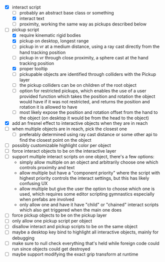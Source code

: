 
- [x] interact script
  - [ ] probably an abstract base class or something
  - [x] interact text
  - [ ] proximity, working the same way as pickups described below
- [ ] pickup script
  - [x] require kinematic rigid bodies
  - [x] pickup on desktop, longest range
  - [ ] pickup in vr at a medium distance, using a ray cast directly from the hand tracking position
  - [ ] pickup in vr through close proximity, a sphere cast at the hand tracking position
  - [x] proper tooltip
  - [ ] pickupable objects are identified through colliders with the Pickup layer
  - [ ] the pickup colliders can be on children of the root object
  - [ ] option for restricted pickups, which enables the use of a user provided function which takes the position and rotation the object would have if it was not restricted, and returns the position and rotation it is allowed to have
  - [ ] most likely expose the position and rotation offset from the hand to the object (on desktop it would be from the head to the object)
- [x] add an fresnel effect to interactive objects when they are in reach
- [ ] when multiple objects are in reach, pick the closest one
  - [ ] preferably determined using ray cast distance or some other api to find the closest point on the object
- [ ] possibly customizable highlight color per object
- [ ] force interact objects to be on the interactive layer
- [ ] support multiple interact scripts on one object, there's a few options:
  - simply allow multiple on an object and arbitrarily choose one which controls proximity and text
  - allow multiple but have a "component priority" where the script with highest priority controls the interact settings, but this has likely confusing UX
  - allow multiple but give the user the option to choose which one is used, which requires some editor scripting gymnastics especially when prefabs are involved
  - only allow one and have it have "child" or "chained" interact scripts which also get triggered when the main one does
- [ ] force pickup objects to be on the pickup layer
- [ ] only allow one pickup script per object
- [ ] disallow interact and pickup scripts to be on the same object
- [ ] maybe a desktop key bind to highlight all interactive objects, mainly for debugging
- [ ] make sure to null check everything that's held while foreign code could run since objects could get destroyed
- [ ] maybe support modifying the exact grip transform at runtime
